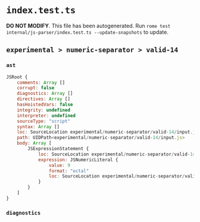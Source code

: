 # `index.test.ts`

**DO NOT MODIFY**. This file has been autogenerated. Run `rome test internal/js-parser/index.test.ts --update-snapshots` to update.

## `experimental > numeric-separator > valid-14`

### `ast`

```javascript
JSRoot {
	comments: Array []
	corrupt: false
	diagnostics: Array []
	directives: Array []
	hasHoistedVars: false
	integrity: undefined
	interpreter: undefined
	sourceType: "script"
	syntax: Array []
	loc: SourceLocation experimental/numeric-separator/valid-14/input.js 1:0-1:5
	path: UIDPath<experimental/numeric-separator/valid-14/input.js>
	body: Array [
		JSExpressionStatement {
			loc: SourceLocation experimental/numeric-separator/valid-14/input.js 1:0-1:5
			expression: JSNumericLiteral {
				value: 9
				format: "octal"
				loc: SourceLocation experimental/numeric-separator/valid-14/input.js 1:0-1:5
			}
		}
	]
}
```

### `diagnostics`

```

```
